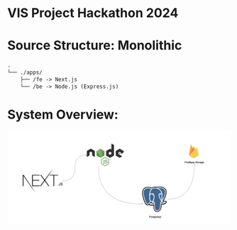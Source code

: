 # VIS Project Hackathon 2024

# Source Structure: Monolithic

```
.
└── ./apps/
    ├── /fe -> Next.js
    └── /be -> Node.js (Express.js)
```

# System Overview:

<img src="./architechture.png" alt="system-overview"/>
